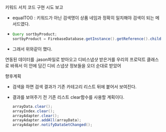 키워드 서치 코드 구현 시도 보고

* equalTO() : 키워드가 아닌 검색명이 상품 네임과 정확히 일치해야 검색이 되는 메서드였다.

* ~~~ java
  Query sortbyProduct;
  sortbyProduct = FirebaseDatabase.getInstance().getReference().child("product").orderByChild("name").startAt("sung").endAt("sung\uf8ff");
  ~~~

* 그래서 위와같이 했다.



연동된 데이터를 .jason파일로 받아오고 디비스냅샷 받은거를 우리의 프로덕트 클래스로 바꿔서 이 안에 담긴 디비 스냅샷 정보들을 오더 순대로 받았어



향후계획

* 검색을 하면 검색 결과가 기존 카테고리 리스트 뒤에 붙어서 보여진다.

* 결과를 보여주기 전 기존 리스트 clear함수를 사용할 계획이다.

  ~~~ java
  arrayData.clear();
  arrayIndex.clear();
  arrayAdapter.clear();
  arrayAdapter.addAll(arrayData);
  arrayAdapter.notifyDataSetChanged();
  ~~~

  